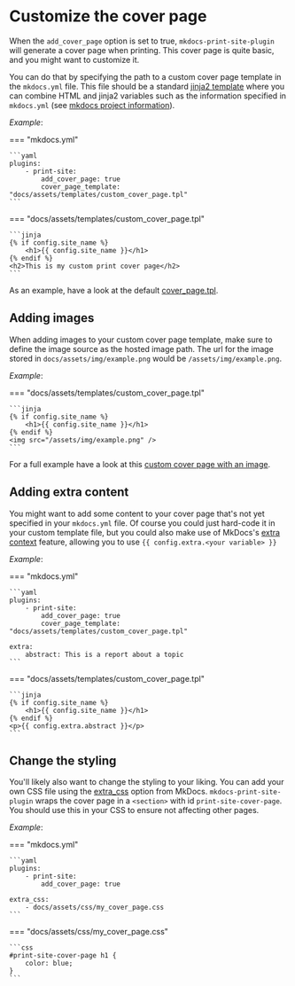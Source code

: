 # Customize the cover page

When the `add_cover_page` option is set to true, `mkdocs-print-site-plugin` will generate a cover page when printing. This cover page is quite basic, and you might want to customize it.

You can do that by specifying the path to a custom cover page template in the `mkdocs.yml` file. This file should be a standard [jinja2 template](https://jinja.palletsprojects.com/en/2.11.x/templates/) where you can combine HTML and jinja2 variables such as the information specified in `mkdocs.yml` (see [mkdocs project information](https://www.mkdocs.org/user-guide/configuration/#project-information)).

_Example_:

=== "mkdocs.yml"

    ```yaml
    plugins:
        - print-site:
            add_cover_page: true
            cover_page_template: "docs/assets/templates/custom_cover_page.tpl"
    ```

=== "docs/assets/templates/custom_cover_page.tpl"

    ```jinja
    {% if config.site_name %}
        <h1>{{ config.site_name }}</h1>
    {% endif %}
    <h2>This is my custom print cover page</h2>
    ```

As an example, have a look at the default [cover_page.tpl](https://github.com/timvink/mkdocs-print-site-plugin/tree/master/mkdocs_print_site_plugin/templates/cover_page.tpl).

## Adding images

When adding images to your custom cover page template, make sure to define the image source as the hosted image path. The url for the image stored in `docs/assets/img/example.png` would be `/assets/img/example.png`.

_Example_:

=== "docs/assets/templates/custom_cover_page.tpl"

    ```jinja
    {% if config.site_name %}
        <h1>{{ config.site_name }}</h1>
    {% endif %}
    <img src="/assets/img/example.png" />
    ```

For a full example have a look at this [custom cover page with an image](https://github.com/timvink/mkdocs-print-site-plugin/blob/master/tests/fixtures/projects/with_markdown_ext/other_cover_page.tpl).

## Adding extra content

You might want to add some content to your cover page that's not yet specified in your `mkdocs.yml` file. Of course you could just hard-code it in your custom template file, but you could also make use of MkDocs's [extra context](https://www.mkdocs.org/user-guide/custom-themes/#extra-context) feature, allowing you to use `{{ config.extra.<your variable> }}`

_Example_:

=== "mkdocs.yml"

    ```yaml
    plugins:
        - print-site:
            add_cover_page: true
            cover_page_template: "docs/assets/templates/custom_cover_page.tpl"
    
    extra:
        abstract: This is a report about a topic
    ```

=== "docs/assets/templates/custom_cover_page.tpl"

    ```jinja
    {% if config.site_name %}
        <h1>{{ config.site_name }}</h1>
    {% endif %}
    <p>{{ config.extra.abstract }}</p>
    ```

## Change the styling

You'll likely also want to change the styling to your liking. You can add your own CSS file using the [extra_css](https://www.mkdocs.org/user-guide/configuration/#extra_css) option from MkDocs. `mkdocs-print-site-plugin` wraps the cover page in a `<section>` with id `print-site-cover-page`. You should use this in your CSS to ensure not affecting other pages.

_Example_:

=== "mkdocs.yml"

    ```yaml
    plugins:
        - print-site:
            add_cover_page: true

    extra_css:
        - docs/assets/css/my_cover_page.css
    ```

=== "docs/assets/css/my_cover_page.css"

    ```css
    #print-site-cover-page h1 {
        color: blue;
    }
    ```